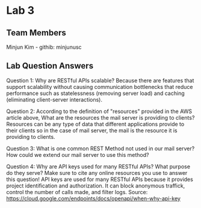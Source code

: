 # Lab 3

## Team Members
Minjun Kim - githib: minjunusc

## Lab Question Answers

Question 1: Why are RESTful APIs scalable?
Because there are features that support scalability without causing communication bottlenecks that reduce performance such as statelessness (removing server load) and caching (eliminating client-server interactions).

Question 2: According to the definition of "resources" provided in the AWS article above, What are the resources the mail server is providing to clients?
Resources can be any type of data that different applications provide to their clients so in the case of mail server, the mail is the resource it is providing to clients.

Question 3: What is one common REST Method not used in our mail server? How could we extend our mail server to use this method?


Question 4: Why are API keys used for many RESTful APIs? What purpose do they serve? Make sure to cite any online resources you use to answer this question!
API keys are used for many RESTful APIs because it provides project identification and authorization. It can block anonymous traffick, control the number of calls made, and filter logs. Source: https://cloud.google.com/endpoints/docs/openapi/when-why-api-key